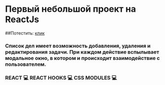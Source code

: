 # Первый небольшой проект на ReactJs
##Потестить: [клик](https://dnotrad.github.io/todo/)
### Список дел имеет возможность добавления, удаления и редактирования задачи. При каждом действие вспылывает модальное окно, в котором и происходит взаимодействие с пользователем.
### REACT 💻 REACT HOOKS 💻 CSS MODULES 💻
